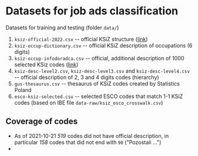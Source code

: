 # Datasets for job ads classification

Datasets for training and testing (folder `data/`)

1. `ksiz-official-2022.csv` -- official KSiZ structure ([link](https://psz.praca.gov.pl/rynek-pracy/bazy-danych/klasyfikacja-zawodow-i-specjalnosci))
2. `ksiz-occup-dictionary.csv` -- official KSiZ description of occupations (6 digits)
3. `ksiz-occup-infodoradca.csv` -- official, additional description of 1000 selected KSiz codes ([link](https://psz.praca.gov.pl/rynek-pracy/bazy-danych/infodoradca))
4. `ksiz-desc-level2.csv`, `ksiz-desc-level3.csv` and `ksiz-desc-level4.csv` -- official description of 2, 3 and 4 digits codes (hierarchy)
5. `gus-thesaurus.csv` -- thesaurus of KSiZ codes created by Statistics Poland
6. `esco-ksiz-selected.csv` -- selected ESCO codes that match 1-1 KSiZ codes (based on IBE file `data-raw/ksiz_esco_crosswalk.csv`)


## Coverage of codes

+ As of 2021-10-21 *519* codes did not have official description, in particular *158* codes that did not end with `90` ("Pozostali ...")
+ 
